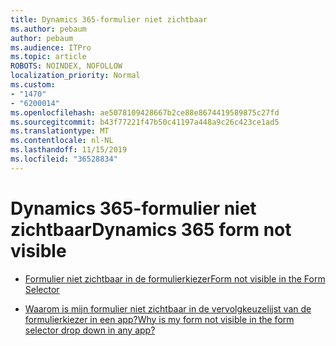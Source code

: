 ```yaml
---
title: Dynamics 365-formulier niet zichtbaar
ms.author: pebaum
author: pebaum
ms.audience: ITPro
ms.topic: article
ROBOTS: NOINDEX, NOFOLLOW
localization_priority: Normal
ms.custom:
- "1470"
- "6200014"
ms.openlocfilehash: ae5078109428667b2ce88e8674419589875c27fd
ms.sourcegitcommit: b43f77221f47b50c41197a448a9c26c423ce1ad5
ms.translationtype: MT
ms.contentlocale: nl-NL
ms.lasthandoff: 11/15/2019
ms.locfileid: "36528834"
---
```

# <a name="dynamics-365-form-not-visible"></a><span data-ttu-id="37191-102">Dynamics 365-formulier niet zichtbaar</span><span class="sxs-lookup"><span data-stu-id="37191-102">Dynamics 365 form not visible</span></span>

* [<span data-ttu-id="37191-103">Formulier niet zichtbaar in de formulierkiezer</span><span class="sxs-lookup"><span data-stu-id="37191-103">Form not visible in the Form Selector</span></span>](https://docs.microsoft.com/dynamics365/customer-engagement/customize/control-access-forms)

* [<span data-ttu-id="37191-104">Waarom is mijn formulier niet zichtbaar in de vervolgkeuzelijst van de formulierkiezer in een app?</span><span class="sxs-lookup"><span data-stu-id="37191-104">Why is my form not visible in the form selector drop down in any app?</span></span>](https://docs.microsoft.com/powerapps/maker/model-driven-apps/create-design-forms?branch=master#why-is-my-form-not-visible-in-the-form-selector-drop-down-in-my-app)
